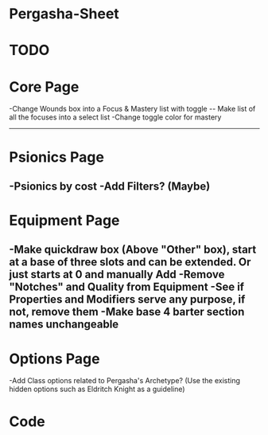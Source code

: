 # Pergasha-Sheet
# TODO

# Core Page
-Change Wounds box into a Focus & Mastery list with toggle -- Make list of all the focuses into a select list
-Change toggle color for mastery
<!-- -Change Effects and Conditions box into a features and traits list
-Add filler text to extra resources boxes (Class and other) to make the editable field obvious
-Change spell burnout to Psi Limit with a drop down option from 2 to 8
-Remove Fate and Inspiration and add two boxes like the speed one with editable field and title
-Change Background to Tribe/Clan
-Fix the clicking output of Psionics Save DC  -->
-----------------
# Psionics Page
<!-- -Change spell burnout to Psi Limit with a drop down option from 1 to 8 (Make it reference the value on core page? Like attack and DC) ---->
<!-- -Psionics Nullifying Conditions box  -->
-Psionics by cost
-Add Filters? (Maybe)
-----------------
# Equipment Page
-Make quickdraw box (Above "Other" box), start at a base of three slots and can be extended. Or just starts at 0 and manually Add
-Remove "Notches" and Quality from Equipment
-See if Properties and Modifiers serve any purpose, if not, remove them
-Make base 4 barter section names unchangeable
-----------------
# Options Page
<!-- -Remove Custom Classes  -->
<!-- -Remove Spell Slot Modifiers  -->
-Add Class options related to Pergasha's Archetype? (Use the existing hidden options such as Eldritch Knight as a guideline)

# Code

<!-- - Comment any reference to unused classes to reduce the load (Bard, Cleric, Druid, Paladin. Sorcerer, Warlock and Wizard) -->
